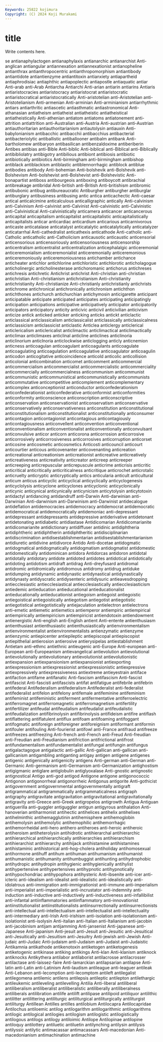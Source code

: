 ```yaml
---
Keywords: 25822 kojimura
Copyright: (C) 2024 Koji Murakami
---
```


# title

Write contents here.



se antianaphylactogen antianaphylaxis antianarchic
antianarchist Anti-anglican antiangular antiannexation antiannexationist antianopheline antianthrax antianthropocentric antianthropomorphism antiantibody
antiantidote antiantienzyme antiantitoxin antianxiety antiapartheid antiaphrodisiac antiaphthic antiapoplectic antiapostle antiaquatic
antiar Anti-arab anti-Arab Antiarcha Antiarchi Anti-arian antiarin antiarins Antiaris antiaristocracies
antiaristocracy antiaristocrat antiaristocratic antiaristocratical antiaristocratically Anti-aristotelian anti-Aristotelian anti-Aristotelianism Anti-armenian Anti-arminian
Anti-arminianism antiarrhythmic antiars antiarthritic antiascetic antiasthmatic antiastronomical Anti-athanasian antiatheism antiatheist
antiatheistic antiatheistical antiatheistically Anti-athenian antiatom antiatoms antiatonement anti-attrition antiattrition anti-Australian
anti-Austria Anti-austrian anti-Austrian antiauthoritarian antiauthoritarianism antiautolysin antiauxin Anti-babylonianism antibacchic antibacchii
antibacchius antibacterial antibacteriolytic antiballistic antiballooner antibalm antibank Anti-bartholomew antibaryon antibasilican
antibenzaldoxime antiberiberin Antibes antibias anti-Bible Anti-biblic Anti-biblical anti-Biblical anti-Biblically antibibliolatry
antibigotry antibilious antibiont antibiosis antibiotic antibiotically antibiotics Anti-birmingham anti-birmingham antibishop
antiblack antiblackism antiblastic antiblennorrhagic antiblock antiblue antibodies antibody Anti-bohemian Anti-bolshevik
anti-Bolshevik anti-Bolshevism Anti-bolshevist anti-Bolshevist anti-Bolshevistic Anti-bonapartist antiboss antibourgeois antiboxing antiboycott
antibrachial antibreakage antibridal Anti-british anti-British Anti-britishism antibromic antibubonic antibug antibureaucratic
Antiburgher antiburgher antiburglar antiburglary antibusiness antibusing antic antica anticachectic Anti-caesar
antical anticalcimine anticalculous anticalligraphic antically Anti-calvinism anti-Calvinism Anti-calvinist anti-Calvinist Anti-calvinistic
anti-Calvinistic anti-Calvinistical Anti-calvinistically anticamera anticancer anticancerous anticapital anticapitalism anticapitalist anticapitalistic
anticapitalistically anticapitalists anticar anticardiac anticardium anticarious anticarnivorous anticaste anticatalase anticatalyst
anticatalytic anticatalytically anticatalyzer anticatarrhal Anti-cathedralist anticathexis anticathode Anti-catholic anti-Catholic anticatholic
anti-Catholicism anticausotic anticaustic anticensorial anticensorious anticensoriously anticensoriousness anticensorship anticentralism anticentralist
anticentralization anticephalalgic anticeremonial anticeremonialism anticeremonialist anticeremonially anticeremonious anticeremoniously anticeremoniousness antichamber
antichance anticheater antichlor antichlorine antichloristic antichlorotic anticholagogue anticholinergic anticholinesterase antichoromanic
antichorus antichreses antichresis antichretic Antichrist antichrist Anti-christian anti-christian antichristian Anti-christianism
antichristianism Anti-christianity antichristianity Anti-christianize Anti-christianly antichristianly antichrists antichrome antichronical antichronically
antichronism antichthon antichthones antichurch antichurchian antichymosin anticigarette anticipant anticipatable anticipate
anticipated anticipates anticipating anticipatingly anticipation anticipations anticipative anticipatively anticipator anticipatorily
anticipators anticipatory anticity anticivic anticivil anticivilian anticivism anticize antick anticked
anticker anticking anticks antickt anticlactic anticlassical anticlassicalism anticlassicalist anticlassically anticlassicalness
anticlassicism anticlassicist anticlastic Anticlea anticlergy anticlerical anticlericalism anticlericalist anticlimactic anticlimactical
anticlimactically anticlimax anticlimaxes anticlinal anticline anticlines anticlinoria anticlinorium anticlnoria anticlockwise
anticlogging anticly anticnemion anticness anticoagulan anticoagulant anticoagulants anticoagulate anticoagulating anticoagulation
anticoagulative anticoagulator anticoagulin anticodon anticogitative anticoincidence anticold anticolic anticollision anticolonial
anticombination anticomet anticomment anticommercial anticommercialism anticommercialist anticommercialistic anticommerciality anticommercially anticommercialness
anticommunism anticommunist anticommunistic anticommunistical anticommunistically anticommunists anticommutative anticompetitive anticomplement anticomplementary
anticomplex anticonceptionist anticonductor anticonfederationism anticonfederationist anticonfederative anticonformist anticonformities anticonformity anticonscience
anticonscription anticonscriptive anticonservation anticonservationist anticonservatism anticonservative anticonservatively anticonservativeness anticonstitution anticonstitutional
anticonstitutionalism anticonstitutionalist anticonstitutionally anticonsumer anticontagion anticontagionist anticontagious anticontagiously anticontagiousness anticonvellent
anticonvention anticonventional anticonventionalism anticonventionalist anticonventionally anticonvulsant anticonvulsive anticor anticorn anticorona
anticorrosion anticorrosive anticorrosively anticorrosiveness anticorrosives anticorruption anticorset anticosine anticosmetic anticosmetics
Anticosti anticouncil anticourt anticourtier anticous anticovenanter anticovenanting anticreation anticreational anticreationism
anticreationist anticreative anticreatively anticreativeness anticreativity anticreator anticreep anticreeper anticreeping anticrepuscular
anticrepuscule anticrime anticrisis anticritic anticritical anticritically anticriticalness anticritique anticrochet anticrotalic
anticruelty anticryptic anticryptically antics anticularia anticult anticultural anticum anticus anticyclic
anticyclical anticyclically anticyclogenesis anticyclolysis anticyclone anticyclones anticyclonic anticyclonically anticynic anticynical
anticynically anticynicism anticytolysin anticytotoxin antidactyl antidancing antidandruff anti-Darwin Anti-darwinian anti-Darwinian
Anti-darwinism anti-Darwinism anti-Darwinist antidecalogue antideflation antidemocracies antidemocracy antidemocrat antidemocratic antidemocratical
antidemocratically antidemoniac anti-depressant antidepressant antidepressants antidepressive antiderivative antidetonant antidetonating antidiabetic
antidiastase Antidicomarian Antidicomarianite antidicomarianite antidictionary antidiffuser antidinic antidiphtheria antidiphtheric antidiphtherin
antidiphtheritic antidisciplinarian antidiscrimination antidisestablishmentarian antidisestablishmentarianism antidiuretic antidivine antidivorce Antido Anti-docetae
antidogmatic antidogmatical antidogmatically antidogmatism antidogmatist antidomestic antidomestically antidominican antidora Antidorcas
antidoron antidotal antidotally antidotary antidote antidoted antidotes antidotical antidotically antidoting
antidotism antidraft antidrag Anti-dreyfusard antidromal antidromic antidromically antidromous antidromy antidrug
antiduke antidumping antidynamic antidynastic antidynastical antidynastically antidynasty antidyscratic antidysenteric antidysuric
antieavesdropping antiecclesiastic antiecclesiastical antiecclesiastically antiecclesiasticism antiedemic antieducation antieducational antieducationalist antieducationally
antieducationist antiegoism antiegoist antiegoistic antiegoistical antiegoistically antiegotism antiegotist antiegotistic antiegotistical
antiegotistically antiejaculation antielectron antielectrons anti-emetic antiemetic antiemetics antiemperor antiempiric antiempirical
antiempirically antiempiricism antiempiricist antiendotoxin antiendowment antienergistic Anti-english anti-English antient Anti-entente
antienthusiasm antienthusiast antienthusiastic antienthusiastically antienvironmentalism antienvironmentalist antienvironmentalists antienzymatic antienzyme antienzymic
antiepicenter antiepileptic antiepiscopal antiepiscopist antiepithelial antierosion antierosive antierysipelas antiestablishment Antietam
anti-ethmc antiethnic antieugenic anti-Europe Anti-european anti-European anti-Europeanism antievangelical antievolution antievolutional
antievolutionally antievolutionary antievolutionist antievolutionistic antiexpansion antiexpansionism antiexpansionist antiexporting antiexpressionism antiexpressionist
antiexpressionistic antiexpressive antiexpressively antiexpressiveness antiextreme antieyestrain antiface antifaction antifame antifanatic
Anti-fascism antifascism Anti-fascist antifascist Anti-fascisti antifascists antifat antifatigue antifebrile antifebrin
antifederal Antifederalism antifederalism Antifederalist anti-federalist antifederalist antifelon antifelony antifemale antifeminine
antifeminism antifeminist antifeministic antiferment antifermentative antiferroelectric antiferromagnet antiferromagnetic antiferromagnetism antifertility
antifertilizer antifeudal antifeudalism antifeudalist antifeudalistic antifeudalization antifibrinolysin antifibrinolysis antifideism antifire
antiflash antiflattering antiflatulent antiflux antifoam antifoaming antifoggant antifogmatic antiforeign antiforeigner
antiforeignism antiformant antiformin antifouler antifouling Anti-fourierist antifowl anti-France antifraud antifreeze
antifreezes antifreezing Anti-french anti-French anti-Freud Anti-freudian anti-Freudian anti-Freudianism antifriction antifrictional
antifrost antifundamentalism antifundamentalist antifungal antifungin antifungus antigalactagogue antigalactic anti-gallic Anti-gallican
anti-gallican anti-gallicanism antigambling antiganting antigay antigen antigene antigenes antigenic antigenically
antigenicity antigens Anti-german anti-German anti-Germanic Anti-germanism anti-Germanism anti-Germanization antighostism antigigmanic
antiglare antiglobulin antiglyoxalase Anti-gnostic antignostic antignostical Antigo anti-god antigod Antigone
antigone antigonococcic Antigonon antigonorrheal antigonorrheic Antigonus antigorite Anti-gothicist antigovernment antigovernmental
antigovernmentally antigraft antigrammatical antigrammatically antigrammaticalness antigraph antigraphy antigravitate antigravitation antigravitational
antigravitationally antigravity anti-Greece anti-Greek antigropelos antigrowth Antigua Antiguan antiguerilla anti-guggler
antiguggler antigun antigyrous antihalation Anti-hanoverian antiharmonist antihectic antihelices antihelix antihelixes
antihelminthic antihemagglutinin antihemisphere antihemoglobin antihemolysin antihemolytic antihemophilic antihemorrhagic antihemorrheidal anti-hero
antihero antiheroes anti-heroic antiheroic antiheroism antiheterolysin antihidrotic antihierarchal antihierarchic antihierarchical
antihierarchically antihierarchies antihierarchism antihierarchist antihierarchy antihijack antihistamine antihistamines antihistaminic antihistorical
anti-hog-cholera antiholiday antihomosexual antihormone antihuff antihum antihuman antihumanism antihumanist antihumanistic
antihumanity antihumbuggist antihunting antihydrophobic antihydropic antihydropin antihygienic antihygienically antihylist antihypertensive
antihypertensives antihypnotic antihypnotically antihypochondriac antihypophora antihysteric Anti-ibsenite anti-icer anti-icteric anti-idealism
anti-idealist anti-idealistic anti-idealistically anti-idolatrous anti-immigration anti-immigrationist anti-immune anti-imperialism anti-imperialist anti-imperialistic
anti-incrustator anti-indemnity anti-induction anti-inductive anti-inductively anti-inductiveness anti-infallibilist anti-infantal antiinflammatories antiinflammatory
anti-innovationist antiinstitutionalist antiinstitutionalists antiinsurrectionally antiinsurrectionists anti-intellectual anti-intellectualism anti-intellectualist anti-intellectuality anti-intermediary
anti-Irish Anti-irishism anti-isolation anti-isolationism anti-isolationist anti-isolysin Anti-italian anti-Italian anti-Italianism anti-jacobin
anti-jacobinism antijam antijamming Anti-jansenist Anti-japanese anti-Japanese Anti-japanism Anti-jesuit anti-Jesuit anti-Jesuitic
anti-Jesuitical anti-Jesuitically anti-Jesuitism anti-Jesuitry Anti-jewish anti-Jewish Anti-judaic anti-Judaic Anti-judaism anti-Judaism
anti-Judaist anti-Judaistic Antikamnia antikathode antikenotoxin antiketogen antiketogenesis antiketogenic antikinase antiking
antikings Anti-klan Anti-klanism antiknock antiknocks Antikythera antilabor antilaborist antilacrosse antilacrosser
antilactase anti-laissez-faire Anti-lamarckian antilapsarian antilapse Anti-latin anti-Latin anti-Latinism Anti-laudism antileague
anti-leaguer antileak Anti-Lebanon anti-lecomption anti-lecomptom antileft antilegalist antilegomena antilemic antilens
antilepsis antileptic antilepton antilethargic antileukemic antileveling antilevelling Antilia Anti-liberal antiliberal
antiliberalism antiliberalist antiliberalistic antiliberally antiliberalness antiliberals antilibration antilife antilift antilipase
antilipoid antiliquor antilithic antilitter antilittering antiliturgic antiliturgical antiliturgically antiliturgist antiliturgy
Antillean Antilles antilles antilobium Antilocapra Antilocapridae Antilochus antiloemic antilog antilogarithm
antilogarithmic antilogarithms antilogic antilogical antilogies antilogism antilogistic antilogistically antilogous antilogs
antilogy antiloimic Antilope Antilopinae antilopine antiloquy antilottery antiluetic antiluetin antilynching
antilysin antilysis antilyssic antilytic antimacassar antimacassars Anti-macedonian Anti-macedonianism antimachination antimachine
